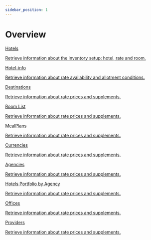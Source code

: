 ```yaml
---
sidebar_position: 1
---
```


# Overview

<div className="shortcuts-overview">
    <div className="shortcuts-overview__content">
        <a className="item" href="hotels">
            <icon icon="fa-brands fa-github" size="lg" />
            <p className="item__title">Hotels</p>
            <p className="item__subtitle">Retrieve information about the inventory setup: hotel, rate and room.</p>
        </a>
        <a className="item" href="hotel-info">
            <icon icon="fa-brands fa-github" size="lg" />
            <p className="item__title">Hotel-info</p>
            <p className="item__subtitle">Retrieve information about rate availability and allotment conditions.</p>
        </a>
        <a className="item" href="destinations">
            <icon icon="fa-brands fa-github" size="lg" />
            <p className="item__title">Destinations</p>
            <p className="item__subtitle">Retrieve information about rate prices and supplements.</p>
        </a>
        <a className="item" href="room-list">
            <icon icon="fa-brands fa-github" size="lg" />
            <p className="item__title">Room List</p>
            <p className="item__subtitle">Retrieve information about rate prices and supplements.</p>
        </a>
        <a className="item" href="meal-plans">
            <icon icon="fa-brands fa-github" size="lg" />
            <p className="item__title">MealPlans</p>
            <p className="item__subtitle">Retrieve information about rate prices and supplements.</p>
        </a>
        <a className="item" href="currencies">
            <icon icon="fa-brands fa-github" size="lg" />
            <p className="item__title">Currencies</p>
            <p className="item__subtitle">Retrieve information about rate prices and supplements.</p>
        </a>
        <a className="item" href="agencies">
            <icon icon="fa-brands fa-github" size="lg" />
            <p className="item__title">Agencies</p>
            <p className="item__subtitle">Retrieve information about rate prices and supplements.</p>
        </a>
        <a className="item" href="hotels-portfolio-by-agency">
            <icon icon="fa-brands fa-github" size="lg" />
            <p className="item__title">Hotels Portfolio by Agency</p>
            <p className="item__subtitle">Retrieve information about rate prices and supplements.</p>
        </a>
        <a className="item" href="offices">
            <icon icon="fa-brands fa-github" size="lg" />
            <p className="item__title">Offices</p>
            <p className="item__subtitle">Retrieve information about rate prices and supplements.</p>
        </a>
        <a className="item" href="providers">
            <icon icon="fa-brands fa-github" size="lg" />
            <p className="item__title">Providers</p>
            <p className="item__subtitle">Retrieve information about rate prices and supplements.</p>
        </a>
    </div> 
</div>